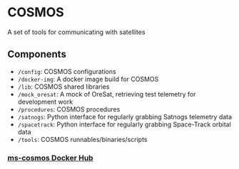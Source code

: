 # COSMOS

A set of tools for communicating with satellites

## Components

* `/config`: COSMOS configurations
* `/docker-img`: A docker image build for COSMOS
* `/lib`: COSMOS shared libraries
* `/mock_oresat`: A mock of OreSat, retrieving test telemetry for development work
* `/procedures`: COSMOS procedures
* `/satnogs`: Python interface for regularly grabbing Satnogs telemetry data
* `/spacetrack`: Python interface for regularly grabbing Space-Track orbital data
* `/tools`: COSMOS runnables/binaries/scripts


### [ms-cosmos Docker Hub](https://hub.docker.com/r/dmitrimcguuckin/ms-cosmos)
